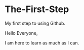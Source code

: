 # The-First-Step
My first step to using Github. 

Hello Everyone, 

I am here to learn as much as I can. 

